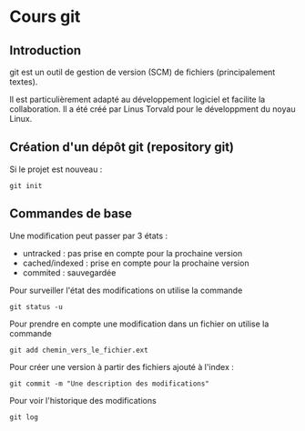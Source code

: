 Cours git
=========

Introduction
------------

git est un outil de gestion de version (SCM) de fichiers (principalement textes).

Il est particulièrement adapté au développement logiciel et facilite la collaboration.
Il a été créé par Linus Torvald pour le développment du noyau Linux.

Création d'un dépôt git (repository git)
----------------------------------------

Si le projet est nouveau :

    git init

Commandes de base
-----------------

Une modification peut passer par 3 états :

* untracked : pas prise en compte pour la prochaine version
* cached/indexed : prise en compte pour la prochaine version
* commited : sauvegardée

Pour surveiller l'état des modifications on utilise la commande

    git status -u
    
Pour prendre en compte une modification dans un fichier on utilise la commande

    git add chemin_vers_le_fichier.ext
    
Pour créer une version à partir des fichiers ajouté à l'index :

    git commit -m "Une description des modifications"
    
Pour voir l'historique des modifications

    git log
